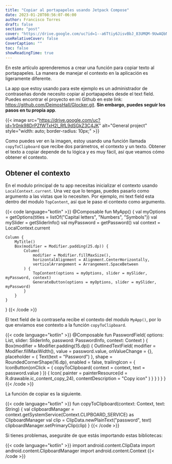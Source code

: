 ```yaml
---
title: "Copiar al portapapeles usando Jetpack Compose"
date: 2023-01-28T08:56:07-06:00
author: Francisco Torres
draft: false
section: "post"
cover: "https://drive.google.com/uc?id=1--a6Ttiy6JisvBbJ_83UMQM-9UwAQbNa"
useRelativeCover: false
CoverCaption: ""
toc: false
showReadingTime: true
---
```


En este artículo aprenderemos a crear una función para copiar texto al portapapeles. La manera de manejar el contexto en la aplicación es ligeramente diferente.

La app que estoy usando para este ejemplo es un administrador de contraseñas donde necesito copiar al portapapeles desde el text field. Puedes encontrar el proyecto en mi Github en este link: https://github.com/DeimosHall/Glocker.git. **Sin embargo, puedes seguir los pasos en tu propia app**.

{{< image
src="https://drive.google.com/uc?id=1r0nk98DrPZfWTxH2l_RfL9dSGkZ3C4JK"
alt="General project"
style="width: auto; border-radius: 10px;" >}}

Como puedes ver en la imagen, estoy usando una función llamada `copyToClipboard` que recibe dos parámetros, el contexto y un texto. Obtener el texto a copiar depende de tu lógica y es muy fácil, así que veamos cómo obtener el contexto.

## Obtener el contexto

En el modulo principal de tu app necesitas inicializar el contexto usando `LocalContext.current`. Una vez que lo tengas, puedes pasarlo como argumento a las vistas que lo necesiten. Por ejemplo, mi text field esta dentro del modulo `TopContent`, así que le paso el contexto como argumento.

{{< code language="kotlin" >}}
@Composable
fun MyApp() {
    val myOptions = getOptions(titles = listOf("Capital letters", "Numbers", "Symbols"))
    val mySlider = getSliderInfo()
    val myPassword = getPassword()
    val context = LocalContext.current

    Column {
        MyTitle()
        Box(modifier = Modifier.padding(25.dp)) {
            Column(
                modifier = Modifier.fillMaxSize(),
                horizontalAlignment = Alignment.CenterHorizontally,
                verticalArrangement = Arrangement.SpaceBetween
            ) {
                TopContent(options = myOptions, slider = mySlider, myPassword, context)
                GenerateButton(options = myOptions, slider = mySlider, myPassword)
            }
        }
    }
}
{{< /code >}}

El text field de la contraseña recibe el contexto del modulo `MyApp()`, por lo que enviamos ese contexto a la función `copyToClipboard`.

{{< code language="kotlin" >}}
@Composable
fun PasswordField(
    options: List<CheckboxInfo>,
    slider: SliderInfo,
    password: PasswordInfo,
    context: Context
) {
    Box(modifier = Modifier.padding(15.dp)) {
        OutlinedTextField(
            modifier = Modifier.fillMaxWidth(),
            value = password.value,
            onValueChange = {},
            placeholder = { Text(text = "Password") },
            shape = RoundedCornerShape(16.dp),
            enabled = false,
            trailingIcon = {
                IconButton(onClick = {
                    copyToClipboard(
                        context = context,
                        text = password.value
                    )
                }) {
                    Icon(
                        painter = painterResource(id = R.drawable.ic_content_copy_24),
                        contentDescription = "Copy icon"
                    )
                }
            }
        )
    }
}
{{< /code >}}

La función de copiar es la siguiente.

{{< code language="kotlin" >}}
fun copyToClipboard(context: Context, text: String) {
    val clipboardManager =
        context.getSystemService(Context.CLIPBOARD_SERVICE) as ClipboardManager
    val clip = ClipData.newPlainText("password", text)
    clipboardManager.setPrimaryClip(clip)
}
{{< /code >}}

Si tienes problemas, aseguráte de que estás importando estas bibliotecas:

{{< code language="kotlin" >}}
import android.content.ClipData
import android.content.ClipboardManager
import android.content.Context
{{< /code >}}
